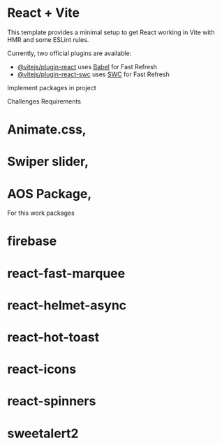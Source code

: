 # React + Vite

This template provides a minimal setup to get React working in Vite with HMR and some ESLint rules.

Currently, two official plugins are available:

- [@vitejs/plugin-react](https://github.com/vitejs/vite-plugin-react/blob/main/packages/plugin-react/README.md) uses [Babel](https://babeljs.io/) for Fast Refresh
- [@vitejs/plugin-react-swc](https://github.com/vitejs/vite-plugin-react-swc) uses [SWC](https://swc.rs/) for Fast Refresh

Implement packages in project
 
 Challenges Requirements
# Animate.css,
# Swiper slider,
# AOS Package,

For this work packages
# firebase
# react-fast-marquee
# react-helmet-async
# react-hot-toast
# react-icons
# react-spinners
# sweetalert2

